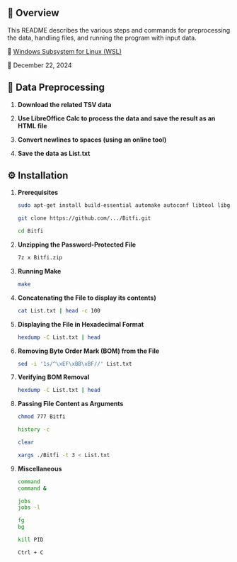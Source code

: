 ## 📌 Overview

This README describes the various steps and commands for preprocessing the data, handling files, and running the program with input data.

📁 [Windows Subsystem for Linux (WSL)](https://ubuntu.com/desktop/wsl)


📅 December 22, 2024


## 🔌 Data Preprocessing

1. **Download the related TSV data**  

2. **Use LibreOffice Calc to process the data and save the result as an HTML file**  

3. **Convert newlines to spaces (using an online tool)**  

4. **Save the data as List.txt**  



## ⚙️ Installation


1. **Prerequisites**

   ```bash
   sudo apt-get install build-essential automake autoconf libtool libgmp3-dev p7zip-full
   ```

   ```bash
   git clone https://github.com/.../Bitfi.git
   ```

   ```bash
   cd Bitfi
   ```

2. **Unzipping the Password-Protected File**  

   ```bash
   7z x Bitfi.zip
   ```

3. **Running Make**  

   ```bash
   make
   ```

4. **Concatenating the File to display its contents)**  

   ```bash
   cat List.txt | head -c 100
   ```

5. **Displaying the File in Hexadecimal Format**  

   ```bash
   hexdump -C List.txt | head
   ```

6. **Removing Byte Order Mark (BOM) from the File**  

   ```bash
   sed -i '1s/^\xEF\xBB\xBF//' List.txt
   ```

7. **Verifying BOM Removal** 

   ```bash
   hexdump -C List.txt | head
   ```

8. **Passing File Content as Arguments**

   ```bash
   chmod 777 Bitfi
   ```

   ```bash
   history -c
   ```

   ```bash
   clear
   ```

   ```bash
   xargs ./Bitfi -t 3 < List.txt
   ```

9. **Miscellaneous**

   ```bash
   command
   command &
   ```

   ```bash
   jobs
   jobs -l
   ```

   ```bash
   fg
   bg
   ```
   
   ```bash
   kill PID
   ```

   ```bash
   Ctrl + C
   ```
